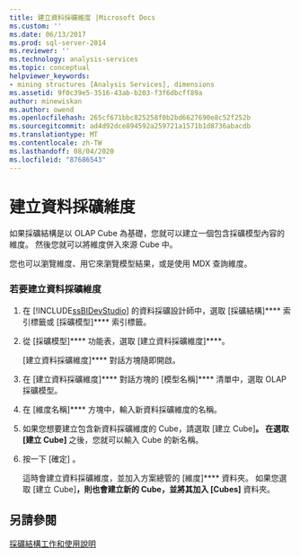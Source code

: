 ```yaml
---
title: 建立資料採礦維度 |Microsoft Docs
ms.custom: ''
ms.date: 06/13/2017
ms.prod: sql-server-2014
ms.reviewer: ''
ms.technology: analysis-services
ms.topic: conceptual
helpviewer_keywords:
- mining structures [Analysis Services], dimensions
ms.assetid: 9f0c39e5-3516-43ab-b203-f3f6dbcff89a
author: minewiskan
ms.author: owend
ms.openlocfilehash: 265cf671bbc825258f0b2bd6627690e8c52f252b
ms.sourcegitcommit: ad4d92dce894592a259721a1571b1d8736abacdb
ms.translationtype: MT
ms.contentlocale: zh-TW
ms.lasthandoff: 08/04/2020
ms.locfileid: "87686543"
---
```

# <a name="create-a-data-mining-dimension"></a>建立資料採礦維度
  如果採礦結構是以 OLAP Cube 為基礎，您就可以建立一個包含採礦模型內容的維度。 然後您就可以將維度併入來源 Cube 中。  
  
 您也可以瀏覽維度、用它來瀏覽模型結果，或是使用 MDX 查詢維度。  
  
### <a name="to-create-a-data-mining-dimension"></a>若要建立資料採礦維度  
  
1.  在 [!INCLUDE[ssBIDevStudio](../../includes/ssbidevstudio-md.md)] 的資料採礦設計師中，選取 [採礦結構]**** 索引標籤或 [採礦模型]**** 索引標籤。  
  
2.  從 [採礦模型]**** 功能表，選取 [建立資料採礦維度]****。  
  
     [建立資料採礦維度]**** 對話方塊隨即開啟。  
  
3.  在 [建立資料採礦維度]**** 對話方塊的 [模型名稱]**** 清單中，選取 OLAP 採礦模型。  
  
4.  在 [維度名稱]**** 方塊中，輸入新資料採礦維度的名稱。  
  
5.  如果您想要建立包含新資料採礦維度的 Cube，請選取 [建立 Cube]****。 在選取 [建立 Cube]**** 之後，您就可以輸入 Cube 的新名稱。  
  
6.  按一下 [確定]  。  
  
     這時會建立資料採礦維度，並加入方案總管的 [維度]**** 資料夾。 如果您選取 [建立 Cube]****，則也會建立新的 Cube，並將其加入 [Cubes]**** 資料夾。  
  
## <a name="see-also"></a>另請參閱  
 [採礦結構工作和使用說明](mining-structure-tasks-and-how-tos.md)  
  
  
